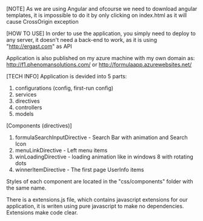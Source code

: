 [NOTE]
As we are using Angular and ofcourse we need to download angular templates,
it is impossible to do it by only clicking on index.html as it will cause CrossOrigin exception

[HOW TO USE]
In order to use the application, you simply need to deploy to any server, it doesn't need a back-end to work,
as it is using "http://ergast.com" as API

Application is also published on my azure machine with my own domain as:
http://f1.phenomansolutions.com/
or
http://formulaapp.azurewebsites.net/

[TECH INFO]
Application is devided into 5 parts:
1) configurations (config, first-run config)
2) services
3) directives
4) controllers
5) models

[Components (directives)]
1) formulaSearchInputDirective - Search Bar with animation and Search Icon
2) menuLinkDirective - Left menu items
3) winLoadingDirective - loading animation like in windows 8 with rotating dots
4) winnerItemDirective - The first page UserInfo items

Styles of each component are located in the "css/components" folder with the same name.

There is a extensions.js file, which contains javascript extensions for our application,
it is writen using pure javascript to make no dependencies. Extensions make code clear.